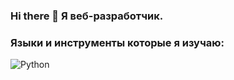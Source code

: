 ### Hi there 👋 Я веб-разработчик.

### Языки и инструменты которые я изучаю:
![Python](https://img.shields.io/badge/-Python-090909?style=for-the-badge&logo=Python&logoColor=white)

<!--
**Vann4/Vann4** is a ✨ _special_ ✨ repository because its `README.md` (this file) appears on your GitHub profile.

Here are some ideas to get you started:

- 🔭 I’m currently working on ...
- 🌱 I’m currently learning ...
- 👯 I’m looking to collaborate on ...
- 🤔 I’m looking for help with ...
- 💬 Ask me about ...
- 📫 How to reach me: ...
- 😄 Pronouns: ...
- ⚡ Fun fact: ...
-->
